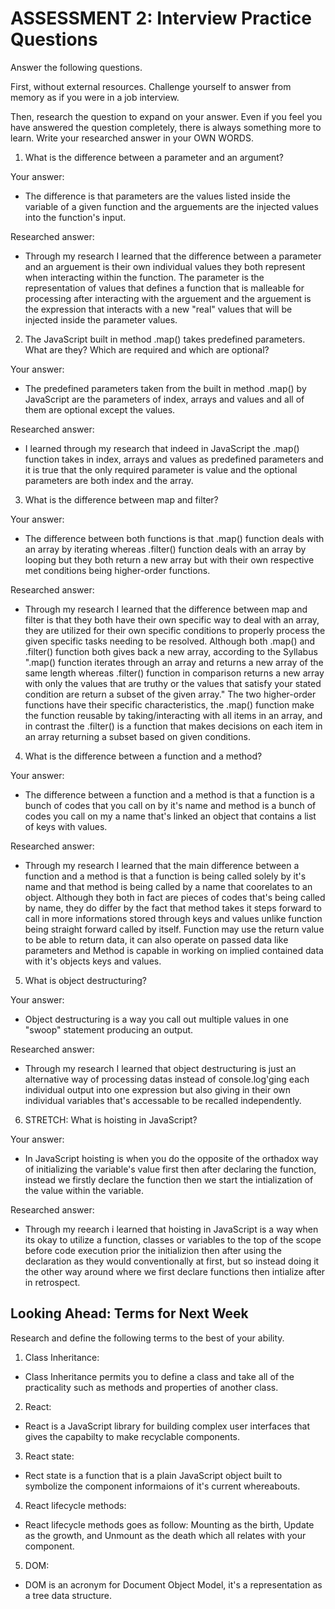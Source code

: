 # ASSESSMENT 2: Interview Practice Questions

Answer the following questions.

First, without external resources. Challenge yourself to answer from memory as if you were in a job interview.

Then, research the question to expand on your answer. Even if you feel you have answered the question completely, there is always something more to learn. Write your researched answer in your OWN WORDS.

1. What is the difference between a parameter and an argument?

  Your answer:
  - The difference is that parameters are the values listed inside the variable of a given function and the arguements are the injected values into the function's input.

  Researched answer:
  - Through my research I learned that the difference between a parameter and an arguement is their own individual values they both represent when interacting within the function. The parameter is the representation of values that defines a function that is malleable for processing after interacting with the arguement and the arguement is the expression that interacts with a new "real" values that will be injected inside the parameter values.


2. The JavaScript built in method .map() takes predefined parameters. What are they? Which are required and which are optional?

  Your answer:
  - The predefined parameters taken from the built in method .map() by JavaScript are the parameters of index, arrays and values and all of them are optional except the values. 

  Researched answer:
  - I learned through my research that indeed in JavaScript the .map() function takes in index, arrays and values as predefined parameters and it is true that the only required parameter is value and the optional parameters are both index and the array.


3. What is the difference between map and filter?

  Your answer:
  - The difference between both functions is that .map() function deals with an array by iterating whereas .filter() function deals with an array by looping but they both return a new array but with their own respective met conditions being higher-order functions.

  Researched answer:
  - Through my research I learned that the difference between map and filter is that they both have their own specific way to deal with an array, they are utilized for their own specific conditions to properly process the given specific tasks needing to be resolved. Although both .map() and .filter() function both gives back a new array, according to the Syllabus ".map() function iterates through an array and returns a new array of the same length whereas .filter() function in comparison returns a new array with only the values that are truthy or the values that satisfy your stated condition are return a subset of the given array." The two higher-order functions have their specific characteristics, the .map() function make the function reusable by taking/interacting with all items in an array, and in contrast the .filter() is a function that makes decisions on each item in an array returning a subset based on given conditions.


4. What is the difference between a function and a method?

  Your answer:
  - The difference between a function and a method is that a function is a bunch of codes that you call on by it's name and method is a bunch of codes you call on my a name that's linked an object that contains a list of keys with values.

  Researched answer:
  - Through my research I learned that the main difference between a function and a method is that a function is being called solely by it's name and that method is being called by a name that coorelates to an object. Although they both in fact are pieces of codes that's being called by name, they do differ by the fact that method takes it steps forward to call in more informations stored through keys and values unlike function being straight forward called by itself. Function may use the return value to be able to return data, it can also operate on passed data like parameters and Method is capable in working on implied contained data with it's objects keys and values.

5. What is object destructuring?

  Your answer:
  - Object destructuring is a way you call out multiple values in one "swoop" statement producing an output.

  Researched answer:
  - Through my research I learned that object destructuring is just an alternative way of processing datas instead of console.log'ging each individual output into one expression but also giving in their own individual variables that's accessable to be recalled independently.


6. STRETCH: What is hoisting in JavaScript?

  Your answer:
  - In JavaScript hoisting is when you do the opposite of the orthadox way of initializing the variable's value first then after declaring the function, instead we firstly declare the function then we start the intialization of the value within the variable.

  Researched answer:
  - Through my reearch i learned that hoisting in JavaScript is a way when its okay to utilize a function, classes or variables to the top of the scope before code execution prior the initializion then after using the declaration as they would conventionally at first, but so instead doing it the other way around where we first declare functions then intialize after in retrospect.


## Looking Ahead: Terms for Next Week

Research and define the following terms to the best of your ability.

1. Class Inheritance:
  - Class Inheritance permits you to define a class and take all of the practicality such as methods and properties of another class. 

2. React:
  - React is a JavaScript library for building complex user interfaces that gives the capabilty to make recyclable components.

3. React state:
  - Rect state is a function that is a plain JavaScript object built to symbolize the component informaions of it's current whereabouts.

4. React lifecycle methods:
  - React lifecycle methods goes as follow: Mounting as the birth, Update as the growth, and Unmount as the death which all relates with your component.

5. DOM:
  - DOM is an acronym for Document Object Model, it's a representation as a tree data structure.